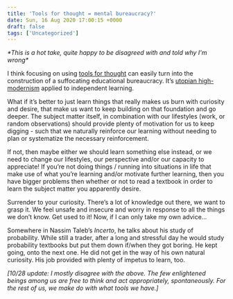 ```yaml
---
title: 'Tools for thought = mental bureaucracy?'
date: Sun, 16 Aug 2020 17:00:15 +0000
draft: false
tags: ['Uncategorized']
---
```


_\*This is a hot take, quite happy to be disagreed with and told why I'm wrong\*_

I think focusing on using [tools for thought](https://numinous.productions/ttft/) can easily turn into the construction of a suffocating educational bureaucracy. It’s [utopian high-modernism](https://en.wikipedia.org/wiki/Seeing_Like_a_State) applied to independent learning.

What if it’s better to just learn things that really makes us burn with curiosity and desire, that make us want to keep building on that foundation and go deeper. The subject matter itself, in combination with our lifestyles (work, or random observations) should provide plenty of motivation for us to keep digging - such that we naturally reinforce our learning without needing to plan or systematize the necessary reinforcement.

If not, then maybe either we should learn something else instead, or we need to change our lifestyles, our perspective and/or our capacity to appreciate! If you’re not doing things / running into situations in life that make use of what you’re learning and/or motivate further learning, then you have bigger problems then whether or not to read a textbook in order to learn the subject matter you apparently desire.

Surrender to your curiosity. There’s a lot of knowledge out there, we want to grasp it. We feel unsafe and insecure and worry in response to all the things we don’t know. Get used to it! Now, if I can only take my own advice...

Somewhere in Nassim Taleb’s _Incerto_, he talks about his study of probability. While still a trader, after a long and stressful day he would study probability textbooks but put them down if/when they got boring. He kept going, onto the next one. He did not get in the way of his own natural curiosity. His job provided with plenty of impetus to learn, too.

_\[10/28 update: I mostly disagree with the above. The few enlightened beings among us are free to think and act appropriately, spontaneously. For the rest of us, we make do with what tools we have.\]_